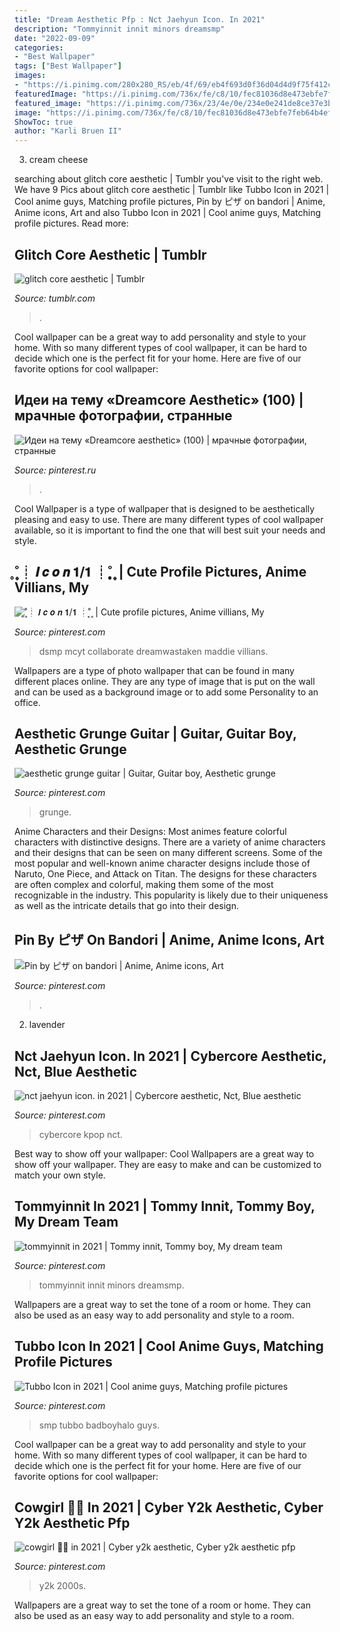 ```yaml
---
title: "Dream Aesthetic Pfp : Nct Jaehyun Icon. In 2021"
description: "Tommyinnit innit minors dreamsmp"
date: "2022-09-09"
categories:
- "Best Wallpaper"
tags: ["Best Wallpaper"]
images:
- "https://i.pinimg.com/280x280_RS/eb/4f/69/eb4f693d0f36d04d4d9f75f412cc2ae2.jpg"
featuredImage: "https://i.pinimg.com/736x/fe/c8/10/fec81036d8e473ebfe7feb64b4eff44a.jpg"
featured_image: "https://i.pinimg.com/736x/23/4e/0e/234e0e241de8ce37e3b0d5519c0548bb.jpg"
image: "https://i.pinimg.com/736x/fe/c8/10/fec81036d8e473ebfe7feb64b4eff44a.jpg"
ShowToc: true
author: "Karli Bruen II"
---
```



3. cream cheese 

	

		
searching about glitch core aesthetic | Tumblr you've visit to the right web. We have 9 Pics about glitch core aesthetic | Tumblr like Tubbo Icon in 2021 | Cool anime guys, Matching profile pictures, Pin by ピザ on bandori | Anime, Anime icons, Art and also Tubbo Icon in 2021 | Cool anime guys, Matching profile pictures. Read more:
		
    
## Glitch Core Aesthetic | Tumblr

<img loading=lazy src="https://64.media.tumblr.com/c6797fc56c0f22c2a405a26897a0b59f/33be8c35bbf27215-2e/s640x960/acccad17ab2c4abf023c45009cfee3fc3523bc7c.jpg" onerror="this.onerror=null;this.src='https://tse2.mm.bing.net/th?id=OIP.5hMxu-PyHNGRNNcnMsdHWAHaLD&amp;pid=15.1';" alt="glitch core aesthetic | Tumblr">

_Source: tumblr.com_

>. 

	

Cool wallpaper can be a great way to add personality and style to your home. With so many different types of cool wallpaper, it can be hard to decide which one is the perfect fit for your home. Here are five of our favorite options for cool wallpaper: 

    
## Идеи на тему «Dreamcore Aesthetic» (100) | мрачные фотографии, странные

<img loading=lazy src="https://i.pinimg.com/280x280_RS/eb/4f/69/eb4f693d0f36d04d4d9f75f412cc2ae2.jpg" onerror="this.onerror=null;this.src='https://tse2.mm.bing.net/th?id=OIP.eRFkJk4LC-n7gI-ck3f8-wAAAA&amp;pid=15.1';" alt="Идеи на тему «Dreamcore aesthetic» (100) | мрачные фотографии, странные">

_Source: pinterest.ru_

>. 

	

Cool Wallpaper is a type of wallpaper that is designed to be aesthetically pleasing and easy to use. There are many different types of cool wallpaper available, so it is important to find the one that will best suit your needs and style.

    
## ۪۪̥˚┊ 𝙄 𝙘 𝙤 𝙣 𝟭/𝟭 ┊˚ ͙۪۪̥ | Cute Profile Pictures, Anime Villians, My

<img loading=lazy src="https://i.pinimg.com/736x/ba/11/dd/ba11dd625b05c4e34c174b6c2d31bf1a.jpg" onerror="this.onerror=null;this.src='https://tse2.mm.bing.net/th?id=OIP.wrsNY1gt3LSLtPqCXf7WLgHaHa&amp;pid=15.1';" alt="۪۪̥˚┊ 𝙄 𝙘 𝙤 𝙣 𝟭/𝟭 ┊˚ ͙۪۪̥ | Cute profile pictures, Anime villians, My">

_Source: pinterest.com_

>dsmp mcyt collaborate dreamwastaken maddie villians. 

	



Wallpapers are a type of photo wallpaper that can be found in many different places online. They are any type of image that is put on the wall and can be used as a background image or to add some Personality to an office.

    
## Aesthetic Grunge Guitar | Guitar, Guitar Boy, Aesthetic Grunge

<img loading=lazy src="https://i.pinimg.com/736x/8c/4c/c7/8c4cc7aac6d5bf19ef0e7684f96dbb96.jpg" onerror="this.onerror=null;this.src='https://tse4.mm.bing.net/th?id=OIP.2mZJukmq15VOOdJdalOBHgHaG4&amp;pid=15.1';" alt="aesthetic grunge guitar | Guitar, Guitar boy, Aesthetic grunge">

_Source: pinterest.com_

>grunge. 

	

Anime Characters and their Designs: Most animes feature colorful characters with distinctive designs.
There are a variety of anime characters and their designs that can be seen on many different screens. Some of the most popular and well-known anime character designs include those of Naruto, One Piece, and Attack on Titan. The designs for these characters are often complex and colorful, making them some of the most recognizable in the industry. This popularity is likely due to their uniqueness as well as the intricate details that go into their design.

    
## Pin By ピザ On Bandori | Anime, Anime Icons, Art

<img loading=lazy src="https://i.pinimg.com/736x/fe/c8/10/fec81036d8e473ebfe7feb64b4eff44a.jpg" onerror="this.onerror=null;this.src='https://tse3.mm.bing.net/th?id=OIP._YKPl4tVN7bYSTOAiB8OKQHaHa&amp;pid=15.1';" alt="Pin by ピザ on bandori | Anime, Anime icons, Art">

_Source: pinterest.com_

>. 

	

2. lavender 

    
## Nct Jaehyun Icon. In 2021 | Cybercore Aesthetic, Nct, Blue Aesthetic

<img loading=lazy src="https://i.pinimg.com/736x/23/4e/0e/234e0e241de8ce37e3b0d5519c0548bb.jpg" onerror="this.onerror=null;this.src='https://tse1.mm.bing.net/th?id=OIP.FRUOW69AUT11gg55otHrfQHaHC&amp;pid=15.1';" alt="nct jaehyun icon. in 2021 | Cybercore aesthetic, Nct, Blue aesthetic">

_Source: pinterest.com_

>cybercore kpop nct. 

	

Best way to show off your wallpaper:
Cool Wallpapers are a great way to show off your wallpaper. They are easy to make and can be customized to match your own style.

    
## Tommyinnit In 2021 | Tommy Innit, Tommy Boy, My Dream Team

<img loading=lazy src="https://i.pinimg.com/736x/22/ae/14/22ae14b306c7b5a8e5f36e6338abb2d9.jpg" onerror="this.onerror=null;this.src='https://tse2.mm.bing.net/th?id=OIP._qlzeb20Hoa2FY2kcJ1l0QAAAA&amp;pid=15.1';" alt="tommyinnit in 2021 | Tommy innit, Tommy boy, My dream team">

_Source: pinterest.com_

>tommyinnit innit minors dreamsmp. 

	

Wallpapers are a great way to set the tone of a room or home. They can also be used as an easy way to add personality and style to a room.

    
## Tubbo Icon In 2021 | Cool Anime Guys, Matching Profile Pictures

<img loading=lazy src="https://i.pinimg.com/736x/5b/78/e0/5b78e0956cd5e38fc636086fca5494df.jpg" onerror="this.onerror=null;this.src='https://tse2.mm.bing.net/th?id=OIP.g78zyswM_Iroe6_xIXGEywHaHa&amp;pid=15.1';" alt="Tubbo Icon in 2021 | Cool anime guys, Matching profile pictures">

_Source: pinterest.com_

>smp tubbo badboyhalo guys. 

	

Cool wallpaper can be a great way to add personality and style to your home. With so many different types of cool wallpaper, it can be hard to decide which one is the perfect fit for your home. Here are five of our favorite options for cool wallpaper: 

    
## Cowgirl 🤠💗 In 2021 | Cyber Y2k Aesthetic, Cyber Y2k Aesthetic Pfp

<img loading=lazy src="https://i.pinimg.com/736x/07/0e/e9/070ee9d722f86d37a4e933062af8ef17.jpg" onerror="this.onerror=null;this.src='https://tse3.mm.bing.net/th?id=OIP.RSzuLKuWFCNTvu3LdacITwHaMB&amp;pid=15.1';" alt="cowgirl 🤠💗 in 2021 | Cyber y2k aesthetic, Cyber y2k aesthetic pfp">

_Source: pinterest.com_

>y2k 2000s. 

	

Wallpapers are a great way to set the tone of a room or home. They can also be used as an easy way to add personality and style to a room.

